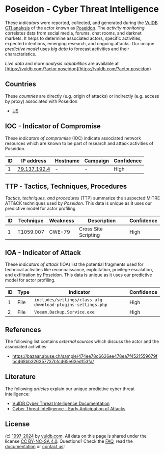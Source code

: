 # Poseidon - Cyber Threat Intelligence

These _indicators_ were reported, collected, and generated during the [VulDB CTI analysis](https://vuldb.com/?kb.cti) of the actor known as [Poseidon](https://vuldb.com/?actor.poseidon). The _activity monitoring_ correlates data from social media, forums, chat rooms, and darknet markets. It helps to determine associated actors, specific activities, expected intentions, emerging research, and ongoing attacks. Our unique _predictive model_ uses _big data_ to forecast activities and their characteristics.

_Live data_ and more _analysis capabilities_ are available at [https://vuldb.com/?actor.poseidon](https://vuldb.com/?actor.poseidon)

## Countries

These _countries_ are directly (e.g. origin of attacks) or indirectly (e.g. access by proxy) associated with Poseidon:

* [US](https://vuldb.com/?country.us)

## IOC - Indicator of Compromise

These _indicators of compromise_ (IOC) indicate associated network resources which are known to be part of research and attack activities of Poseidon.

ID | IP address | Hostname | Campaign | Confidence
-- | ---------- | -------- | -------- | ----------
1 | [79.137.192.4](https://vuldb.com/?ip.79.137.192.4) | - | - | High

## TTP - Tactics, Techniques, Procedures

_Tactics, techniques, and procedures_ (TTP) summarize the suspected MITRE ATT&CK techniques used by _Poseidon_. This data is unique as it uses our predictive model for actor profiling.

ID | Technique | Weakness | Description | Confidence
-- | --------- | -------- | ----------- | ----------
1 | T1059.007 | CWE-79 | Cross Site Scripting | High

## IOA - Indicator of Attack

These _indicators of attack_ (IOA) list the potential fragments used for technical activities like reconnaissance, exploitation, privilege escalation, and exfiltration by Poseidon. This data is unique as it uses our predictive model for actor profiling.

ID | Type | Indicator | Confidence
-- | ---- | --------- | ----------
1 | File | `includes/settings/class-alg-download-plugins-settings.php` | High
2 | File | `Veeam.Backup.Service.exe` | High

## References

The following list contains _external sources_ which discuss the actor and the associated activities:

* https://bazaar.abuse.ch/sample/474ee78c6636ee478ea7f4521559679fbc468bb326357737bfc465e63ed153fa/

## Literature

The following _articles_ explain our unique predictive cyber threat intelligence:

* [VulDB Cyber Threat Intelligence Documentation](https://vuldb.com/?kb.cti)
* [Cyber Threat Intelligence - Early Anticipation of Attacks](https://www.scip.ch/en/?labs.20201022)

## License

(c) [1997-2024](https://vuldb.com/?kb.changelog) by [vuldb.com](https://vuldb.com/?kb.about). All data on this page is shared under the license [CC BY-NC-SA 4.0](https://creativecommons.org/licenses/by-nc-sa/4.0/). Questions? Check the [FAQ](https://vuldb.com/?kb.faq), read the [documentation](https://vuldb.com/?kb) or [contact us](https://vuldb.com/?contact)!
